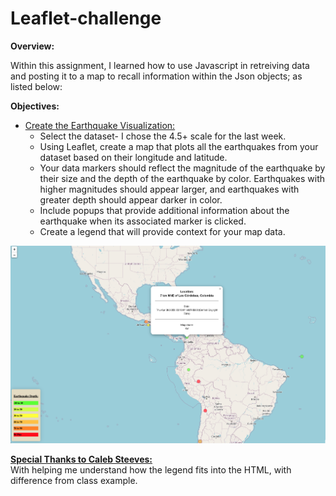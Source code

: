 # Leaflet-challenge

**Overview:**

Within this assignment, I learned how to use Javascript in retreiving data and posting it to a map to recall information within the Json objects; as listed below:

**Objectives:**
* <ins>Create the Earthquake Visualization:</ins> <br>
  * Select the dataset- I chose the 4.5+ scale for the last week.
  * Using Leaflet, create a map that plots all the earthquakes from your dataset based on their longitude and latitude.
  * Your data markers should reflect the magnitude of the earthquake by their size and the depth of the earthquake by color. Earthquakes with higher magnitudes should appear larger, and earthquakes with greater depth should appear darker in color.
  * Include popups that provide additional information about the earthquake when its associated marker is clicked.
  * Create a legend that will provide context for your map data.
 
 
 ![Mapimage](https://github.com/djthapa22/leaflet-challenge/blob/main/Starter_Code/Resources/Screenshot%202023-04-11%20at%208.45.48%20PM.png)
 
**<ins> Special Thanks to Caleb Steeves: </ins>** <br>
With helping me understand how the legend fits into the HTML, with difference from class example.




